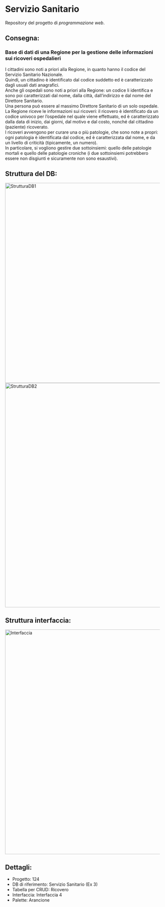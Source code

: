 # Servizio Sanitario

Repository del progetto di *programmazione web*.

## Consegna:
### Base di dati di una Regione per la gestione delle informazioni sui ricoveri ospedalieri

I cittadini sono noti a priori alla Regione, in quanto hanno il codice del Servizio Sanitario Nazionale.  
Quindi, un cittadino è identificato dal codice suddetto ed è caratterizzato dagli usuali dati anagrafici.  
Anche gli ospedali sono noti a priori alla Regione: un codice li identifica e sono poi caratterizzati dal nome, dalla città, dall’indirizzo e dal nome del Direttore Sanitario.  
Una persona può essere al massimo Direttore Sanitario di un solo ospedale.  
La Regione riceve le informazioni sui ricoveri: il ricovero è identificato da un codice univoco per l’ospedale nel quale viene effettuato,
ed è caratterizzato dalla data di inizio, dai giorni, dal motivo e dal costo, nonché dal cittadino (paziente) ricoverato.  
I ricoveri avvengono per curare una o più patologie, che sono note a propri: ogni patologia è identificata dal codice,
ed è caratterizzata dal nome, e da un livello di criticità (tipicamente, un numero).  
In particolare, si vogliono gestire due sottoinsiemi: quello delle patologie mortali e quello delle patologie croniche
(i due sottoinsiemi potrebbero essere non disgiunti e sicuramente non sono esaustivi).

## Struttura del DB:

<img width="649" alt="StrutturaDB1" src="https://github.com/DavideBrambilla98/ProgettoPW2024/assets/145765934/2f42509f-1882-4c23-8095-6af598d8211c">


<img width="728" alt="StrutturaDB2" src="https://github.com/DavideBrambilla98/ProgettoPW2024/assets/145765934/8223b76f-e04c-4c91-b0a6-4134f29f9231">

## Struttura interfaccia:

<img width="729" alt="Interfaccia" src="https://github.com/DavideBrambilla98/ProgettoPW2024/assets/145765934/9b0e086a-49de-4b85-bae4-1d17890baaea">

## Dettagli:

- Progetto: 124
- DB di riferimento: Servizio Sanitario (Ex 3)
- Tabella per CRUD: Ricovero
- Interfaccia: Interfaccia 4
- Palette: Arancione
